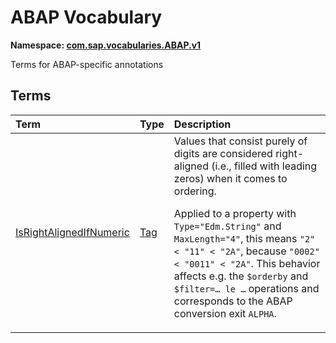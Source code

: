 # ABAP Vocabulary
**Namespace: [com.sap.vocabularies.ABAP.v1](ABAP.xml)**

Terms for ABAP-specific annotations


## Terms

Term|Type|Description
:---|:---|:----------
[IsRightAlignedIfNumeric](ABAP.xml#L32)|[Tag](https://github.com/oasis-tcs/odata-vocabularies/blob/master/vocabularies/Org.OData.Core.V1.md#Tag)|<a name="IsRightAlignedIfNumeric"></a>Values that consist purely of digits are considered right-aligned (i.e., filled with leading zeros) when it comes to ordering.<p>Applied to a property with `Type="Edm.String"` and `MaxLength="4"`, this means `"2" < "11" < "2A"`, because `"0002" < "0011" < "2A"`. This behavior affects e.g. the `$orderby` and `$filter=… le …` operations and corresponds to the ABAP conversion exit `ALPHA`.</p>
